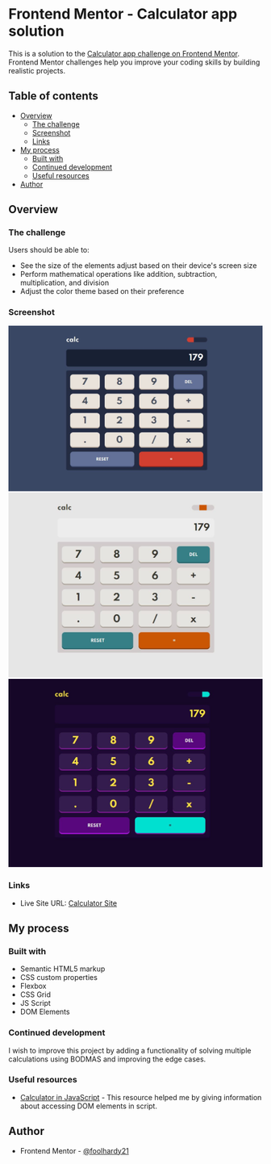 # Frontend Mentor - Calculator app solution

This is a solution to the [Calculator app challenge on Frontend Mentor](https://www.frontendmentor.io/challenges/calculator-app-9lteq5N29). Frontend Mentor challenges help you improve your coding skills by building realistic projects.

## Table of contents

- [Overview](#overview)
  - [The challenge](#the-challenge)
  - [Screenshot](#screenshot)
  - [Links](#links)
- [My process](#my-process)
  - [Built with](#built-with)
  - [Continued development](#continued-development)
  - [Useful resources](#useful-resources)
- [Author](#author)



## Overview

### The challenge

Users should be able to:

- See the size of the elements adjust based on their device's screen size
- Perform mathematical operations like addition, subtraction, multiplication, and division
- Adjust the color theme based on their preference

### Screenshot

![Desktop Theme 1](./screenshots/desktop-1.JPG)
![Desktop Theme 2](./screenshots/desktop-2.JPG)
![Desktop Theme 3](./screenshots/desktop-3.JPG)

### Links

- Live Site URL: [Calculator Site](https://foolhardy21.github.io/calculator-app/)

## My process

### Built with

- Semantic HTML5 markup
- CSS custom properties
- Flexbox
- CSS Grid
- JS Script
- DOM Elements

### Continued development

I wish to improve this project by adding a functionality of solving multiple calculations using BODMAS and improving the edge cases.


### Useful resources

- [Calculator in JavaScript](https://www.youtube.com/watch?v=j59qQ7YWLxw) - This resource helped me by giving information about accessing DOM elements in script.

## Author

- Frontend Mentor - [@foolhardy21](https://www.frontendmentor.io/profile/foolhardy21)
